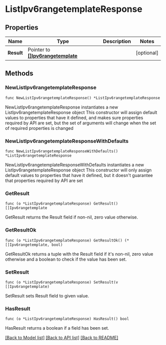 # ListIpv6rangetemplateResponse

## Properties

Name | Type | Description | Notes
------------ | ------------- | ------------- | -------------
**Result** | Pointer to [**[]Ipv6rangetemplate**](Ipv6rangetemplate.md) |  | [optional] 

## Methods

### NewListIpv6rangetemplateResponse

`func NewListIpv6rangetemplateResponse() *ListIpv6rangetemplateResponse`

NewListIpv6rangetemplateResponse instantiates a new ListIpv6rangetemplateResponse object
This constructor will assign default values to properties that have it defined,
and makes sure properties required by API are set, but the set of arguments
will change when the set of required properties is changed

### NewListIpv6rangetemplateResponseWithDefaults

`func NewListIpv6rangetemplateResponseWithDefaults() *ListIpv6rangetemplateResponse`

NewListIpv6rangetemplateResponseWithDefaults instantiates a new ListIpv6rangetemplateResponse object
This constructor will only assign default values to properties that have it defined,
but it doesn't guarantee that properties required by API are set

### GetResult

`func (o *ListIpv6rangetemplateResponse) GetResult() []Ipv6rangetemplate`

GetResult returns the Result field if non-nil, zero value otherwise.

### GetResultOk

`func (o *ListIpv6rangetemplateResponse) GetResultOk() (*[]Ipv6rangetemplate, bool)`

GetResultOk returns a tuple with the Result field if it's non-nil, zero value otherwise
and a boolean to check if the value has been set.

### SetResult

`func (o *ListIpv6rangetemplateResponse) SetResult(v []Ipv6rangetemplate)`

SetResult sets Result field to given value.

### HasResult

`func (o *ListIpv6rangetemplateResponse) HasResult() bool`

HasResult returns a boolean if a field has been set.


[[Back to Model list]](../README.md#documentation-for-models) [[Back to API list]](../README.md#documentation-for-api-endpoints) [[Back to README]](../README.md)


